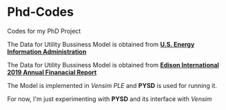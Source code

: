 # Phd-Codes
Codes for my PhD Project

The Data for Utility Bussiness Model is obtained from [**U.S. Energy Information Administration**](https://www.eia.gov/electricity/data/browser/#/topic/56?agg=0,1&geo=vvvvvvvvvvvvo&endsec=vg&freq=A&start=2001&end=2019&ctype=linechart&ltype=pin&rtype=s&pin=&rse=0&maptype=0) 

The Data for Utility Bussiness Model is obtained from [**Edison International 2019 Annual Finanacial Report**](https://www.eia.gov/electricity/data/browser/#/topic/56?agg=0,1&geo=vvvvvvvvvvvvo&endsec=vg&freq=A&start=2001&end=2019&ctype=linechart&ltype=pin&rtype=s&pin=&rse=0&maptype=0) 

The Model is implemented in *Vensim PLE* and **PYSD** is used for running it.

For now, I'm just experimenting with **PYSD** and its interface with *Vensim*
